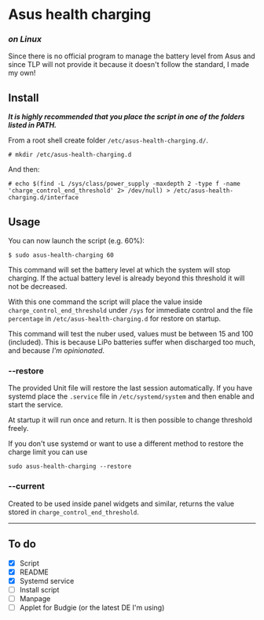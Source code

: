 # Asus health charging
### _on Linux_

Since there is no official program to manage the battery level from Asus
and since TLP will not provide it because it doesn't follow the standard,
I made my own!

## Install
___It is highly recommended that you place the script in one of the folders listed in PATH.___

From a root shell create folder `/etc/asus-health-charging.d/`.

```
# mkdir /etc/asus-health-charging.d
```
And then:

```
# echo $(find -L /sys/class/power_supply -maxdepth 2 -type f -name 'charge_control_end_threshold' 2> /dev/null) > /etc/asus-health-charging.d/interface
```

## Usage
You can now launch the script (e.g. 60%):
```
$ sudo asus-health-charging 60
```

This command will set the battery level at which the system will stop charging.
If the actual battery level is already beyond this threshold it will not be decreased.

With this one command the script will place the value inside `charge_control_end_threshold`
under `/sys` for immediate control and the file `percentage` in `/etc/asus-health-charging.d` for restore on startup.

This command will test the nuber used, values must be between 15 and 100 (included).
This is because LiPo batteries suffer when discharged too much, and because _I'm opinionated_.

### __--restore__
The provided Unit file will restore the last session automatically. If you have systemd place the `.service` file
in `/etc/systemd/system` and then enable and start the service.

At startup it will run once and return. It is then possible to change threshold freely.

If you don't use systemd or want to use a different method to restore the charge limit
you can use
```
sudo asus-health-charging --restore
```

### __--current__
Created to be used inside panel widgets and similar,
returns the value stored in `charge_control_end_threshold`.

---
## To do
- [x] Script
- [x] README
- [x] Systemd service
- [ ] Install script
- [ ] Manpage
- [ ] Applet for Budgie (or the latest DE I'm using)
